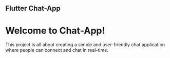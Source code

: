 ## Flutter Chat-App

# Welcome to Chat-App!

This project is all about creating a simple and user-friendly chat application where people can
connect and chat in real-time.
